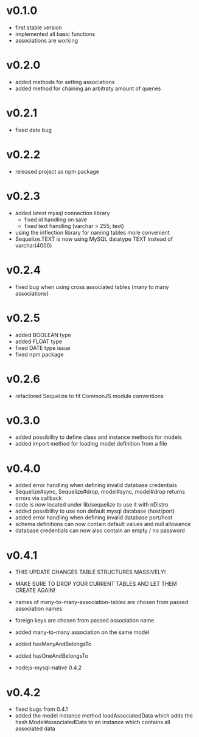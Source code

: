 # v0.1.0 #
- first stable version
- implemented all basic functions
- associations are working

# v0.2.0 #
- added methods for setting associations
- added method for chaining an arbitraty amount of queries

# v0.2.1 #
- fixed date bug

# v0.2.2 #
- released project as npm package

# v0.2.3 #
- added latest mysql connection library
  - fixed id handling on save
  - fixed text handling (varchar > 255; text)
- using the inflection library for naming tables more convenient
- Sequelize.TEXT is now using MySQL datatype TEXT instead of varchar(4000)

# v0.2.4 #
- fixed bug when using cross associated tables (many to many associations)

# v0.2.5 #
- added BOOLEAN type
- added FLOAT type
- fixed DATE type issue
- fixed npm package

# v0.2.6 #
- refactored Sequelize to fit CommonJS module conventions

# v0.3.0 #
- added possibility to define class and instance methods for models
- added import method for loading model definition from a file

# v0.4.0 #
- added error handling when defining invalid database credentials
- Sequelize#sync, Sequelize#drop, model#sync, model#drop returns errors via callback
- code is now located under lib/sequelize to use it with nDistro
- added possibility to use non default mysql database (host/port)
- added error handling when defining invalid database port/host
- schema definitions can now contain default values and null allowance
- database credentials can now also contain an empty / no password

# v0.4.1 #
- THIS UPDATE CHANGES TABLE STRUCTURES MASSIVELY!
- MAKE SURE TO DROP YOUR CURRENT TABLES AND LET THEM CREATE AGAIN!

- names of many-to-many-association-tables are chosen from passed association names
- foreign keys are chosen from passed association name
- added many-to-many association on the same model
- added hasManyAndBelongsTo
- added hasOneAndBelongsTo
- nodejs-mysql-native 0.4.2

# v0.4.2 #
- fixed bugs from 0.4.1
- added the model instance method loadAssociatedData which adds the hash Model#associatedData to an instance which contains all associated data